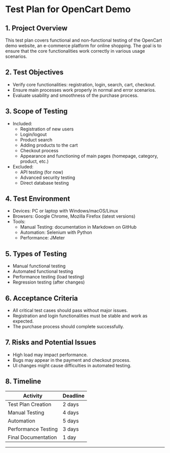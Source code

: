 # Test Plan for OpenCart Demo

## 1. Project Overview

This test plan covers functional and non-functional testing of the OpenCart demo website, an e-commerce platform for online shopping. The goal is to ensure that the core functionalities work correctly in various usage scenarios.

## 2. Test Objectives

- Verify core functionalities: registration, login, search, cart, checkout.
- Ensure main processes work properly in normal and error scenarios.
- Evaluate usability and smoothness of the purchase process.

## 3. Scope of Testing

- Included:
  - Registration of new users
  - Login/logout
  - Product search
  - Adding products to the cart
  - Checkout process
  - Appearance and functioning of main pages (homepage, category, product, etc.)
- Excluded:
  - API testing (for now)
  - Advanced security testing
  - Direct database testing

## 4. Test Environment

- Devices: PC or laptop with Windows/macOS/Linux
- Browsers: Google Chrome, Mozilla Firefox (latest versions)
- Tools:
  - Manual Testing: documentation in Markdown on GitHub
  - Automation: Selenium with Python
  - Performance: JMeter

## 5. Types of Testing

- Manual functional testing
- Automated functional testing
- Performance testing (load testing)
- Regression testing (after changes)

## 6. Acceptance Criteria

- All critical test cases should pass without major issues.
- Registration and login functionalities must be stable and work as expected.
- The purchase process should complete successfully.

## 7. Risks and Potential Issues

- High load may impact performance.
- Bugs may appear in the payment and checkout process.
- UI changes might cause difficulties in automated testing.

## 8. Timeline

| Activity            | Deadline |
| ------------------- | -------- |
| Test Plan Creation  | 2 days   |
| Manual Testing      | 4 days   |
| Automation          | 5 days   |
| Performance Testing | 3 days   |
| Final Documentation | 1 day    |

---
